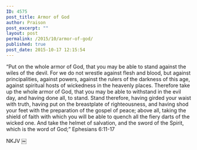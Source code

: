 ```yaml
---
ID: 4575
post_title: Armor of God
author: Praison
post_excerpt: ""
layout: post
permalink: /2015/10/armor-of-god/
published: true
post_date: 2015-10-17 12:15:54
---
```

“Put on the whole armor of God, that you may be able to stand against the wiles of the devil. For we do not wrestle against flesh and blood, but against principalities, against powers, against the rulers of the darkness of this age, against spiritual hosts of wickedness in the heavenly places. Therefore take up the whole armor of God, that you may be able to withstand in the evil day, and having done all, to stand. Stand therefore, having girded your waist with truth, having put on the breastplate of righteousness, and having shod your feet with the preparation of the gospel of peace; above all, taking the shield of faith with which you will be able to quench all the fiery darts of the wicked one. And take the helmet of salvation, and the sword of the Spirit, which is the word of God;”
Ephesians 6:11-17&nbsp;

NKJV
￼